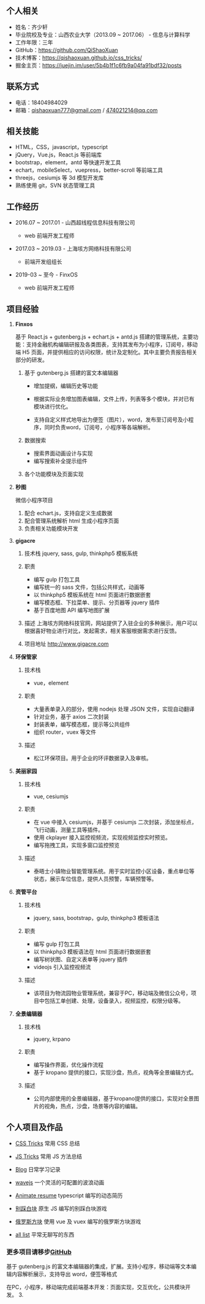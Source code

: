 ## 个人相关

- 姓名：齐少轩
- 毕业院校及专业：山西农业大学（2013.09 ~ 2017.06） - 信息与计算科学
- 工作年限：三年
- GitHub：https://github.com/QiShaoXuan
- 技术博客：https://qishaoxuan.github.io/css_tricks/
- 掘金主页：https://juejin.im/user/5b4b1f1c6fb9a04fa91bdf32/posts
  
## 联系方式

- 电话：18404984029
- 邮箱：qishaoxuan777@gmail.com / 474021214@qq.com

## 相关技能

- HTML，CSS，javascript，typescript
- jQuery，Vue.js，React.js 等前端库
- bootstrap，element，antd 等快速开发工具
- echart，mobileSelect，vuepress，better-scroll 等前端工具
- threejs，cesiumjs 等 3d 模型开发库
- 熟练使用 git，SVN 状态管理工具

## 工作经历

- 2016.07 ~ 2017.01 - 山西超线程信息科技有限公司
  - web 前端开发工程师

- 2017.03 ~ 2019.03 - 上海垓方网络科技有限公司
  - 前端开发组组长
  
- 2019-03 ~ 至今 - FinxOS
  - web 前端开发工程师

## 项目经验

1. **Finxos**

   基于 React.js + gutenberg.js + echart.js + antd.js 搭建的管理系统，主要功能：支持金融机构编辑研报及各类图表，支持其发布为小程序，订阅号，移动端 H5 页面，并提供相应的访问权限，统计及定制化。其中主要负责报告相关部分的研发。

   1. 基于 gutenberg.js 搭建的富文本编辑器

      - 增加提纲，编辑历史等功能

      - 根据实际业务增加图表编辑，文件上传，列表等多个模块，并对已有模块进行优化。
      - 支持自定义样式地导出为便签（图片），word，发布至订阅号及小程序，同时负责word，订阅号，小程序等各端解析。
   
   2. 数据搜索
      - 搜索界面动画设计与实现
      - 编写搜索补全提示组件
   3. 各个功能模块及页面实现
   
2. **秒图**

      微信小程序项目

      1. 配合 echart.js，支持自定义生成数据
      2. 配合管理系统解析 html 生成小程序页面
      3. 负责相关功能模块开发

3. **gigacre**

   1. 技术栈
   jquery, sass, gulp, thinkphp5 模板系统

   2. 职责
      - 编写 gulp 打包工具
      - 编写统一的 sass 文件，包括公共样式，动画等
      - 以 thinkphp5 模板系统在 html 页面进行数据嵌套
      - 编写模态框、下拉菜单、提示、分页器等 jquery 插件
      - 基于百度地图 API 编写地图扩展

   3. 描述
      上海垓方网络科技官网，网站提供了入驻企业的多种展示，用户可以根据喜好物业进行对比，发起需求，相关客服根据需求进行反馈。

   4. 项目地址
      http://www.gigacre.com

4. **环保管家**

   1. 技术栈
      - vue，element

   2. 职责
      - 大量表单录入的部分，使用 nodejs 处理 JSON 文件，实现自动翻译
      - 针对业务，基于 axios 二次封装
      - 封装表单，编写模态框，提示等公共组件
      - 组织 router，vuex 等文件

   3. 描述
      - 松江环保项目。用于企业的环评数据录入及审核。

5. **美丽家园**

   1. 技术栈
      - vue, cesiumjs

   2. 职责
      - 在 vue 中接入 cesiumjs，并基于 cesiumjs 二次封装，添加坐标点，飞行动画，测量工具等插件。
      - 使用 ckplayer 接入监控视频流，实现视频监控实时预览。
      - 编写拖拽工具，实现多窗口监控预览

   3. 描述
      - 泰晤士小镇物业智能管理系统。用于实时监控小区设备，重点单位等状态，展示车位信息，提供人员预警，车辆预警等。


6. **资管平台**

   1. 技术栈
      - jquery, sass, bootstrap，gulp, thinkphp3 模板语法

   2. 职责
      - 编写 gulp 打包工具
      - 以 thinkphp3 模板语法在 html 页面进行数据嵌套
      - 编写树状图、自定义表单等 jquery 插件
      - videojs 引入监控视频流

   3. 描述
      - 该项目为物流园物业管理系统，兼容于PC，移动端及微信公众号，项目中包括工单创建、处理，设备录入，视频监控，权限分级等。

7. **全景编辑器**

   1. 技术栈
      - jquery, krpano

   2. 职责
      - 编写操作界面，优化操作流程
      - 基于 kropano 提供的接口，实现沙盘，热点，视角等全景编辑方式。

   3. 描述
      - 公司内部使用的全景编辑器，基于kropano提供的接口，实现对全景图片的视角，热点，沙盘，场景等内容的编辑。


## 个人项目及作品

- [CSS Tricks](https://qishaoxuan.github.io/css_tricks/)
  常用 CSS 总结

- [JS Tricks](https://qishaoxuan.github.io/js_tricks/)
  常用 JS 方法总结

- [Blog](https://qishaoxuan.github.io/blog/)
  日常学习记录

- [wavejs](https://github.com/QiShaoXuan/wavejs)
  一个灵活的可配置的波浪动画

- [Animate resume](https://github.com/QiShaoXuan/animate_resume_ts)
  typescript 编写的动态简历

- [别踩白块](https://github.com/QiShaoXuan/dont-touch-white)
  原生 JS 编写的别踩白块游戏

- [俄罗斯方块](https://github.com/QiShaoXuan/vue_tetris)
  使用 vue 及 vuex 编写的俄罗斯方块游戏
  
- [all list](https://github.com/QiShaoXuan/qishaoxuan.github.io)
  平常无聊写的东西

### 更多项目请移步[GitHub](https://github.com/QiShaoXuan)
基于 gutenberg.js 的富文本编辑器的集成，扩展。支持小程序，移动端等文本编辑内容解析展示，支持导出 word，便签等格式

在PC，小程序，移动端完成前端基本开发：页面实现，交互优化，公共模块开发。
3. 
